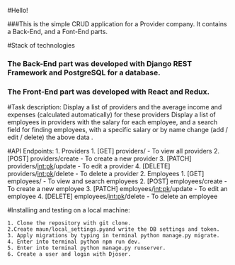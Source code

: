 #Hello!

###This is the simple CRUD application for a Provider company. It contains a Back-End, and a Font-End parts.

#Stack of technologies
### The Back-End part was developed with Django REST Framework and PostgreSQL for a database.
### The Front-End part was developed with React and Redux.

#Task description: 
Display a list of providers and the average income and expenses (calculated automatically) for these providers
Display a list of employees in providers with the salary for each employee, and a search field for finding employees, with a specific salary or by name
change (add / edit / delete) the above data .

#API Endpoints:
    1. Providers
        1. [GET] providers/  - To view all providers
        2. [POST] providers/create  - To create a new provider
        3. [PATCH] providers/<int:pk>/update  - To edit a provider
        4. [DELETE] providers/<int:pk>/delete  - To delete a provider
    2. Employees
        1. [GET] employees/  - To view and search employees
        2. [POST] employees/create  - To create a new employee
        3. [PATCH] employees/<int:pk>/update  - To edit an employee
        4. [DELETE] employees/<int:pk>/delete  - To delete an employee
    

#Installing and testing on a local machine:

    1. Clone the repository with git clone.
    2.Create maun/local_settings.pyand write the DB settings and token.
    3. Apply migrations by typing in terminal python manage.py migrate.
    4. Enter into terminal python npm run dev.
    5. Enter into terminal python manage.py runserver.
    6. Create a user and login with Djoser.

